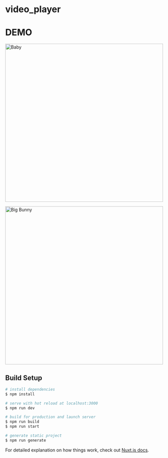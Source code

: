 # video_player

# DEMO
<a href="https://drive.google.com/uc?export=view&id=16gHt-QVGhbdIf17H0MPwvS0nvRjeh_Ln"><img src="https://drive.google.com/uc?export=view&id=16gHt-QVGhbdIf17H0MPwvS0nvRjeh_Ln" style="width: 500px; max-width: 100%; height: auto" title="Baby" /></a>

<a href="https://drive.google.com/file/d/1aJPV5POSGOYmLzpKyP6faQsIAZRXRGPy/view?usp=sharing"><img src="https://drive.google.com/file/d/1aJPV5POSGOYmLzpKyP6faQsIAZRXRGPy/view?usp=sharing" style="width: 500px; max-width: 100%; height: auto" title="Big Bunny" /></a>


## Build Setup

```bash
# install dependencies
$ npm install

# serve with hot reload at localhost:3000
$ npm run dev

# build for production and launch server
$ npm run build
$ npm run start

# generate static project
$ npm run generate
```

For detailed explanation on how things work, check out [Nuxt.js docs](https://nuxtjs.org).
